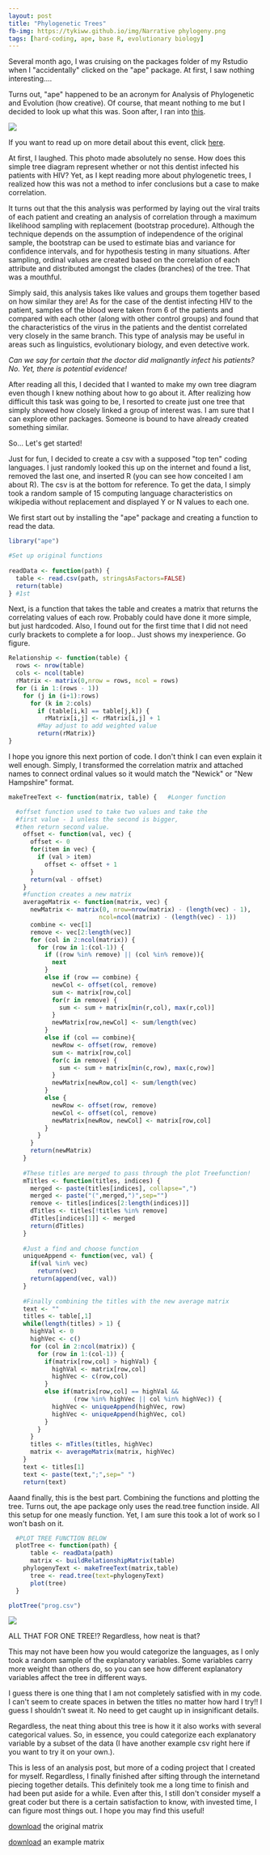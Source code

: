 ```yaml
---
layout: post
title: "Phylogenetic Trees"
fb-img: https://tykiww.github.io/img/Narrative phylogeny.png
tags: [hard-coding, ape, base R, evolutionary biology]
---
```


Several month ago, I was cruising on the packages folder of my Rstudio when I "accidentally" clicked on the "ape" package. At first, I saw nothing interesting.... 

Turns out, "ape" happened to be an acronym for Analysis of Phylogenetic and Evolution (how creative). Of course, that meant nothing to me but I decided to look up what this was. Soon after, I ran into [this](https://image.slidesharecdn.com/phylogeneticanalysis-111117220939-phpapp01/95/phylogenetic-analysis-7-728.jpg?cb=1321568578).

![](https://tykiww.github.io/img/phyl/phyl%20check.png)

If you want to read up on more detail about this event, click [here](http://www.nytimes.com/1993/06/06/weekinreview/aids-and-a-dentist-s-secrets.html?pagewanted=all).

At first, I laughed. This photo made absolutely no sense. How does this simple tree diagram represent whether or not this dentist infected his patients with HIV? Yet, as I kept reading more about phylogenetic trees, I realized how this was not a method to infer conclusions but a case to make correlation. 

It turns out that the this analysis was performed by laying out the viral traits of each patient and creating an analysis of correlation through a maximum likelihood sampling with replacement (bootstrap procedure). Although the technique depends on the assumption of independence of the original sample, the bootstrap can be used to estimate bias and variance for confidence intervals, and for hypothesis testing in many situations. After sampling, ordinal values are created based on the correlation of each attribute and distributed amongst the clades (branches) of the tree. That was a mouthful. 

Simply said, this analysis takes like values and groups them together based on how similar they are! As for the case of the dentist infecting HIV to the patient, samples of the blood were taken from 6 of the patients and compared with each other (along with other control groups) and found that the characteristics of the virus in the patients and the dentist correlated very closely in the same branch. This type of analysis may be useful in areas such as linguistics, evolutionary biology, and even detective work.


_Can we say for certain that the doctor did malignantly infect his patients? No. Yet, there is potential evidence!_


After reading all this, I decided that I wanted to make my own tree diagram even though I knew nothing about how to go about it. After realizing how difficult this task was going to be, I resorted to create just one tree that simply showed how closely linked a group of interest was. I am sure that I can explore other packages. Someone is bound to have already created something similar.

So... Let's get started!

Just for fun, I decided to create a csv with a supposed "top ten" coding languages. I just randomly looked this up on the internet and found a list, removed the last one, and inserted R (you can see how conceited I am about R). The csv is at the bottom for reference. To get the data, I simply took a random sample of 15 computing language characteristics on wikipedia without replacement and displayed Y or N values to each one. 

We first start out by installing the "ape" package and creating a function to read the data.

```r
library("ape")

#Set up original functions
  
readData <- function(path) {
  table <- read.csv(path, stringsAsFactors=FALSE)
  return(table)
} #1st
```

Next, is a function that takes the table and creates a matrix that returns the correlating values of each row. Probably could have done it more simple, but just hardcoded. Also, I found out for the first time that I did not need curly brackets to complete a for loop.. Just shows my inexperience. Go figure.

```r
Relationship <- function(table) {
  rows <- nrow(table)
  cols <- ncol(table)
  rMatrix <- matrix(0,nrow = rows, ncol = rows) 
  for (i in 1:(rows - 1))
    for (j in (i+1):rows)
      for (k in 2:cols)
        if (table[i,k] == table[j,k]) {
          rMatrix[i,j] <- rMatrix[i,j] + 1
        #May adjust to add weighted value
        return(rMatrix)}
}	
```

I hope you ignore this next portion of code. I don't think I can even explain it well enough. Simply, I transformed the correlation matrix and attached names to connect ordinal values so it would match the "Newick" or "New Hampshire" format.

```r
makeTreeText <- function(matrix, table) {   #Longer function

  #offset function used to take two values and take the
  #first value - 1 unless the second is bigger,
  #then return second value.
    offset <- function(val, vec) {
      offset <- 0
      for(item in vec) {
        if (val > item)
          offset <- offset + 1
      }
      return(val - offset)
    }
    #function creates a new matrix 
    averageMatrix <- function(matrix, vec) {
      newMatrix <- matrix(0, nrow=nrow(matrix) - (length(vec) - 1),
                         ncol=ncol(matrix) - (length(vec) - 1))
      combine <- vec[1]
      remove <- vec[2:length(vec)]
      for (col in 2:ncol(matrix)) {
        for (row in 1:(col-1)) {
          if ((row %in% remove) || (col %in% remove)){
            next
          }
          else if (row == combine) {
            newCol <- offset(col, remove)
            sum <- matrix[row,col]
            for(r in remove) {
              sum <- sum + matrix[min(r,col), max(r,col)]
            }
            newMatrix[row,newCol] <- sum/length(vec)
          }
          else if (col == combine){
            newRow <- offset(row, remove)
            sum <- matrix[row,col]
            for(c in remove) {
              sum <- sum + matrix[min(c,row), max(c,row)]
            }
            newMatrix[newRow,col] <- sum/length(vec)
          }
          else {
            newRow <- offset(row, remove)
            newCol <- offset(col, remove)
            newMatrix[newRow, newCol] <- matrix[row,col]
          }
        }
      }
      return(newMatrix)
    }
    
    #These titles are merged to pass through the plot Treefunction!
    mTitles <- function(titles, indices) {
      merged <- paste(titles[indices], collapse=",")
      merged <- paste("(",merged,")",sep="")
      remove <- titles[indices[2:length(indices)]]
      dTitles <- titles[!titles %in% remove]
      dTitles[indices[1]] <- merged
      return(dTitles)
    }
    
    #Just a find and choose function
    uniqueAppend <- function(vec, val) {
      if(val %in% vec)
        return(vec)
      return(append(vec, val))
    }
    
    #Finally combining the titles with the new average matrix
    text <- ""
    titles <- table[,1]
    while(length(titles) > 1) {
      highVal <- 0
      highVec <- c()
      for (col in 2:ncol(matrix)) {
        for (row in 1:(col-1)) {
          if(matrix[row,col] > highVal) {
            highVal <- matrix[row,col]
            highVec <- c(row,col)
          }
          else if(matrix[row,col] == highVal &&
                  (row %in% highVec || col %in% highVec)) {
            highVec <- uniqueAppend(highVec, row)
            highVec <- uniqueAppend(highVec, col)
          }
        }
      }
      titles <- mTitles(titles, highVec)
      matrix <- averageMatrix(matrix, highVec)
    }
    text <- titles[1]
    text <- paste(text,";",sep=" ")
    return(text)
 ```

Aaand finally, this is the best part. Combining the functions and plotting the tree. Turns out, the ape package only uses the read.tree function inside. All this setup for one measly function. Yet, I am sure this took a lot of work so I won't bash on it.

```r
  #PLOT TREE FUNCTION BELOW
  plotTree <- function(path) {
	  table <- readData(path)
	  matrix <- buildRelationshipMatrix(table)
  	phylogenyText <- makeTreeText(matrix,table)
	  tree <- read.tree(text=phylogenyText)
	  plot(tree)
  }

plotTree("prog.csv")
```

![](https://tykiww.github.io/img/phyl/phylcode.png)

ALL THAT FOR ONE TREE!? 
Regardless, how neat is that? 


This may not have been how you would categorize the languages, as I only took a random sample of the explanatory variables. Some variables carry more weight than others do, so you can see how different explanatory variables affect the tree in different ways.

I guess there is one thing that I am not completely satisfied with in my code. I can't seem to create spaces in betwen the titles no matter how hard I try!! I guess I shouldn't sweat it. No need to get caught up in insignificant details. 

Regardless, the neat thing about this tree is how it it also works with several categorical values. So, in essence, you could categorize each explanatory variable by a subset of the data (I have another example csv right here if you want to try it on your own.).

This is less of an analysis post, but more of a coding project that I created for myself. Regardless, I finally finished after sifting through the internetand piecing together details. This definitely took me a long time to finish and had been put aside for a while. Even after this, I still don't consider myself a great coder but there is a certain satisfaction to know, with invested time, I can figure most things out. I hope you may find this useful!

[download](tykiww.github.io/assets/Phyl/prog.csv) the original matrix

[download](tykiww.github.io/assets/Phyl/examp_matrix.csv) an example matrix

